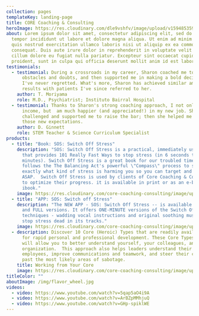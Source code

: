 ```yaml
---
collection: pages
templateKey: landing-page
title: CORE Coaching & Consulting
heroImage: https://res.cloudinary.com/dle9vshfv/image/upload/v1594853594/Screen_Shot_2020-07-14_at_3.36.37_PM_tuyv1z.png
about: Lorem ipsum dolor sit amet, consectetur adipiscing elit, sed do eiusmod
  tempor incididunt ut labore et dolore magna aliqua. Ut enim ad minim veniam,
  quis nostrud exercitation ullamco laboris nisi ut aliquip ex ea commodo
  consequat. Duis aute irure dolor in reprehenderit in voluptate velit esse
  cillum dolore eu fugiat nulla pariatur. Excepteur sint occaecat cupidatat non
  proident, sunt in culpa qui officia deserunt mollit anim id est laborum.
testimonials:
  - testimonial: During a crossroads in my career, Sharon coached me to overcome
      obstacles and doubts, and then supported me in making a bold decision that
      I've never regretted. What's more, Sharon has achieved similar amazing
      results with patients I've since referred to her.
    author: T. Moriyama
    role: M.D., Psychiatrist; Instituto Bairral Hospital
  - testimonial: Thanks to Sharon's strong coaching approach, I not only doubled my
      income, but  am much happier (and appreciated!) in my new job. She
      challenged and supported me to raise the bar; then she helped me exceed
      those new expectations.
    author: D. Ginnett
    role: STEM Teacher & Science Curriculum Specialist
products:
  - title: "Book: SOS: Switch Off Stress"
    description: "SOS: Switch Off Stress is a practical, immediately usable book
      that provides 101 Really Fast Ways to stop stress (in 6 seconds to 6
      minutes). Switch Off Stress is a great book for our troubled times. It
      follows the The Balancing Act's powerful \"Compass\" process to show you
      exactly what kind of stress is harming you so you can target and remove it
      ASAP.  Switch Off Stress is used by clients of Core Coaching & Consulting
      to optimize their progress. it is available in print or as an e-book or
      ibook."
    image: https://res.cloudinary.com/core-coaching-consulting/image/upload/v1594942999/sos-book_tc9jx9.jpg
  - title: "APP: SOS: Switch off Stress"
    description: "The NEW APP - SOS: Switch Off Stress -- is available in both FREE
      and FULL versions. It offers ONE-MINUTE versions of the Switch Off Stress
      techniques - wadding vocal instructions and original soothing music to
      stop stress dead in its tracks."
    image: https://res.cloudinary.com/core-coaching-consulting/image/upload/v1594943242/sos-app_kbhclp.jpg
  - description: Discover 10 Core (Heroic) Types that are readily available to you
      for rapid personal and professional development. These Core Types also
      will allow you to better understand yourself, your colleagues, and your
      organization.  This approach also helps leaders understand their
      employees, improve communications and teamwork, and steer their companies
      past the most likely areas of sabotage.
    title: Working from Your Core
    image: https://res.cloudinary.com/core-coaching-consulting/image/upload/v1594943340/wfyccover_1c14d0492cbc9_twtauk.jpg
titleColor: ""
aboutImage: /img/flavor_wheel.jpg
videos:
  - video: https://www.youtube.com/watch?v=5qap5aO4i9A
  - video: https://www.youtube.com/watch?v=ArBZpMMhjuQ
  - video: https://www.youtube.com/watch?v=GHp-spiklWE
---
```

